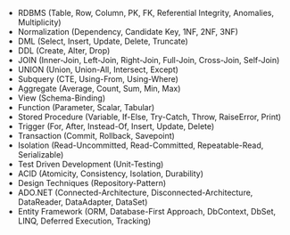- RDBMS
(Table, Row, Column, PK, FK, Referential Integrity, Anomalies, Multiplicity)
- Normalization
(Dependency, Candidate Key, 1NF, 2NF, 3NF)
- DML
(Select, Insert, Update, Delete, Truncate)
- DDL
(Create, Alter, Drop)
- JOIN
(Inner-Join, Left-Join, Right-Join, Full-Join, Cross-Join, Self-Join)
- UNION
(Union, Union-All, Intersect, Except)
- Subquery
(CTE, Using-From, Using-Where)
- Aggregate
(Average, Count, Sum, Min, Max)
- View
(Schema-Binding)
- Function
(Parameter, Scalar, Tabular)
- Stored Procedure
(Variable, If-Else, Try-Catch, Throw, RaiseError, Print)
- Trigger
(For, After, Instead-Of, Insert, Update, Delete)
- Transaction
(Commit, Rollback, Savepoint)
- Isolation
(Read-Uncommitted, Read-Committed, Repeatable-Read, Serializable)
- Test Driven Development
(Unit-Testing)
- ACID
(Atomicity, Consistency, Isolation, Durability)
- Design Techniques
(Repository-Pattern)
- ADO.NET
(Connected-Architecture, Disconnected-Architecture, DataReader, DataAdapter, DataSet)
- Entity Framework
(ORM, Database-First Approach, DbContext, DbSet, LINQ, Deferred Execution, Tracking)